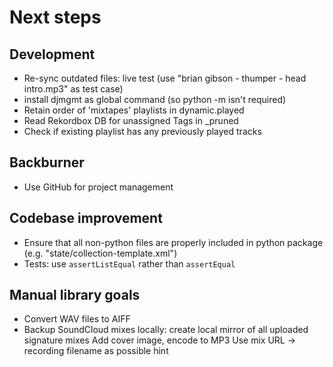 # Next steps
## Development
* Re-sync outdated files: live test (use "brian gibson - thumper - head intro.mp3" as test case)
* install djmgmt as global command (so python -m isn't required)
* Retain order of 'mixtapes' playlists in dynamic.played
* Read Rekordbox DB for unassigned Tags in _pruned
* Check if existing playlist has any previously played tracks

## Backburner
* Use GitHub for project management

## Codebase improvement
* Ensure that all non-python files are properly included in python package (e.g. "state/collection-template.xml")
* Tests: use `assertListEqual` rather than `assertEqual`

## Manual library goals
* Convert WAV files to AIFF
* Backup SoundCloud mixes locally: create local mirror of all uploaded signature mixes
    Add cover image, encode to MP3
    Use mix URL -> recording filename as possible hint